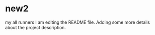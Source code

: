 # new2
my all runners
I am editing the README file. Adding some more details about the project description.

